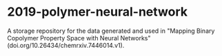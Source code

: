 # 2019-polymer-neural-network

A storage repository for the data generated and used in "Mapping Binary Copolymer Property Space with Neural Networks" (doi.org/10.26434/chemrxiv.7446014.v1).
